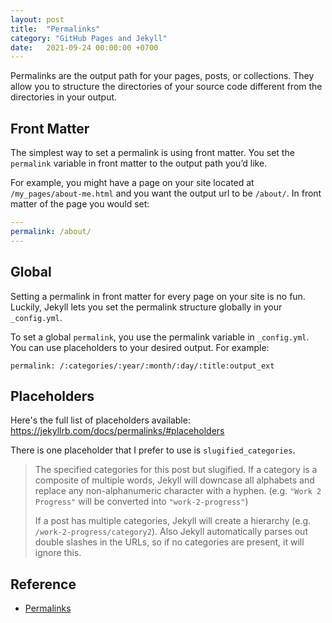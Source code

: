 ```yaml
---
layout: post
title:  "Permalinks"
category: "GitHub Pages and Jekyll"
date:   2021-09-24 00:00:00 +0700
---
```


Permalinks are the output path for your pages, posts, or collections. They allow you to structure the directories of your source code different from the directories in your output.

## Front Matter
The simplest way to set a permalink is using front matter. You set the `permalink` variable in front matter to the output path you’d like.

For example, you might have a page on your site located at `/my_pages/about-me.html` and you want the output url to be `/about/`. In front matter of the page you would set:

```yml
---
permalink: /about/
---
```

## Global
Setting a permalink in front matter for every page on your site is no fun. Luckily, Jekyll lets you set the permalink structure globally in your `_config.yml`.

To set a global `permalink`, you use the permalink variable in `_config.yml`. You can use placeholders to your desired output. For example:
```
permalink: /:categories/:year/:month/:day/:title:output_ext
```

## Placeholders
Here's the full list of placeholders available: https://jekyllrb.com/docs/permalinks/#placeholders

There is one placeholder that I prefer to use is `slugified_categories`.

>The specified categories for this post but slugified. If a category is a composite of multiple words, Jekyll will downcase all alphabets and replace any non-alphanumeric character with a hyphen. (e.g. ``"Work 2 Progress"`` will be converted into ``"work-2-progress"``)
>
>If a post has multiple categories, Jekyll will create a hierarchy (e.g. ``/work-2-progress/category2``). Also Jekyll automatically parses out double slashes in the URLs, so if no categories are present, it will ignore this.

## Reference
- [Permalinks](https://jekyllrb.com/docs/permalinks/)